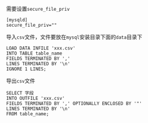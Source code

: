 需要设置`secure_file_priv`

```plain
[mysqld]
secure_file_priv=""
```

导入`csv`文件，文件要放在`mysql`安装目录下面的`data`目录下

```plsql
LOAD DATA INFILE 'xxx.csv'
INTO TABLE table_name
FIELDS TERMINATED BY ','
LINES TERMINATED BY '\n'
IGNORE 1 LINES;
```

导出`csv`文件

```plsql
SELECT 字段
INTO OUTFILE 'xxx.csv'
FIELDS TERMINATED BY ',' OPTIONALLY ENCLOSED BY '"'
LINES TERMINATED BY '\n'
FROM table_name;
```

